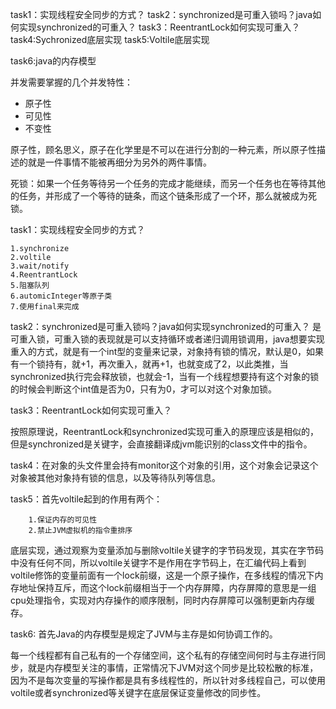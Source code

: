task1：实现线程安全同步的方式？
task2：synchronized是可重入锁吗？java如何实现synchronized的可重入？
task3：ReentrantLock如何实现可重入？
task4:Sychronized底层实现
task5:Voltile底层实现

task6:java的内存模型

并发需要掌握的几个并发特性：

* 原子性
* 可见性
* 不变性

原子性，顾名思义，原子在化学里是不可以在进行分割的一种元素，所以原子性描述的就是一件事情不能被再细分为另外的两件事情。

死锁：如果一个任务等待另一个任务的完成才能继续，而另一个任务也在等待其他的任务，并形成了一个等待的链条，而这个链条形成了一个环，那么就被成为死锁。

task1：实现线程安全同步的方式？

    1.synchronize
    2.voltile
    3.wait/notify
    4.ReentrantLock
    5.阻塞队列
    6.automicInteger等原子类
    7.使用final来完成

task2：synchronized是可重入锁吗？java如何实现synchronized的可重入？
是可重入锁，可重入锁的表现就是可以支持循环或者递归调用锁调用，java想要实现重入的方式，就是有一个int型的变量来记录，对象持有锁的情况，默认是0，如果有一个锁持有，就+1，再次重入，就再+1，也就变成了2，以此类推，当synchronized执行完会释放锁，也就会-1，当有一个线程想要持有这个对象的锁的时候会判断这个int值是否为0，只有为0，才可以对这个对象加锁。

task3：ReentrantLock如何实现可重入？

按照原理说，ReentrantLock和synchronized实现可重入的原理应该是相似的，但是synchronized是关键字，会直接翻译成jvm能识别的class文件中的指令。

task4：在对象的头文件里会持有monitor这个对象的引用，这个对象会记录这个对象被其他对象持有锁的信息，以及等待队列等信息。

task5：首先voltile起到的作用有两个：

        1.保证内存的可见性
        2.禁止JVM虚拟机的指令重排序

底层实现，通过观察为变量添加与删除voltile关键字的字节码发现，其实在字节码中没有任何不同，所以voltile关键字不是作用在字节码上，在汇编代码上看到voltile修饰的变量前面有一个lock前缀，这是一个原子操作，在多线程的情况下内存地址保持互斥，而这个lock前缀相当于一个内存屏障，内存屏障的意思是一组cpu处理指令，实现对内存操作的顺序限制，同时内存屏障可以强制更新内存缓存。


task6:
首先Java的内存模型是规定了JVM与主存是如何协调工作的。

每一个线程都有自己私有的一个存储空间，这个私有的存储空间何时与主存进行同步，就是内存模型关注的事情，正常情况下JVM对这个同步是比较松散的标准，因为不是每次变量的写操作都是具有多线程性的，所以针对多线程自己，可以使用voltile或者synchronized等关键字在底层保证变量修改的同步性。
